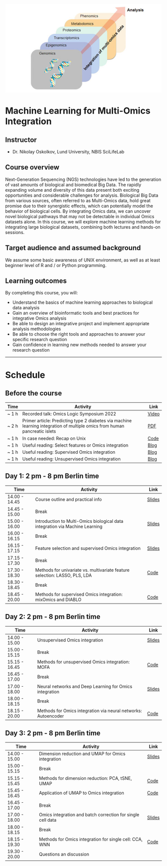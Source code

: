 ![](course_logo.jpg)

# Machine Learning for Multi-Omics Integration

## Instructor

- Dr. Nikolay Oskolkov, Lund University, NBIS SciLifeLab

## Course overview
Next-Generation Sequencing (NGS) technologies have led to the generation of vast amounts of biological and biomedical Big Data. The rapidly expanding volume and diversity of this data present both exciting opportunities and considerable challenges for analysis. Biological Big Data from various sources, often referred to as Multi-Omics data, hold great promise due to their synergistic effects, which can potentially model the behavior of biological cells. By integrating Omics data, we can uncover novel biological pathways that may not be detectable in individual Omics datasets alone. In this course, we will explore machine learning methods for integrating large biological datasets, combining both lectures and hands-on sessions.

## Target audience and assumed background
We assume some basic awareness of UNIX environment, as well as at least beginner level of R and / or Python programming.

## Learning outcomes
By completing this course, you will:

- Understand the basics of machine learning approaches to biological data analysis
- Gain an overview of bioinformatic tools and best practices for integrative Omics analysis
- Be able to design an integrative project and implement appropriate analysis methodologies
- Be able to choose the right tools and approaches to answer your specific research question
- Gain confidence in learning new methods needed to answer your research question

---

# Schedule

## Before the course

| Time   | Activity                                                          | Link                                                                                                                                                    |
|--------|-------------------------------------------------------------------|---------------------------------------------------------------------------------------------------------------------------------------------------------|
| ~ 1 h  | Recorded talk: Omics Logic Symposium 2022                                                                                 | [Video](https://www.youtube.com/watch?v=Jrz6t3fbOCw)                                            |
| ~ 2 h  | Primer article: Predicting type 2 diabetes via machine learning integration of multiple omics from human pancreatic islets| [PDF](articles/Multi_Omics_T2D_ScientificReports2024.pdf)                                       |
| ~ 1 h  | In case needed: Recap on Unix                                                                                             | [Code](command-line-basics.md)                                                                  |
| ~ 1 h  | Useful reading: Select features or Omics integration                                                                      | [Blog](https://towardsdatascience.com/select-features-for-omics-integration-511390b7e7fd)       |
| ~ 1 h  | Useful reading: Supervised Omics integration                                                                              | [Blog](https://towardsdatascience.com/supervised-omics-integration-2158e1a6d23f)                |
| ~ 1 h  | Useful reading: Unsupervised Omics integration                                                                            | [Blog](https://towardsdatascience.com/unsupervised-omics-integration-688bf8fa49bf)              |



## Day 1: 2 pm - 8 pm Berlin time

| Time           | Activity                                                                                   | Link                                                                           |
|----------------|--------------------------------------------------------------------------------------------|--------------------------------------------------------------------------------|
| 14.00 - 14.45  | Course outline and practical info                                                          | [Slides](slides/course-outline-and-practical-info.pdf)                         |
| 14.45 - 15.00  | Break                                                                                      |                                                                                |
| 15.00 - 16.00  | Introduction to Multi-Omics biological data integration via Machine Learning               | [Slides](slides/MachineLearningOmicsIntegration_Oskolkov.pdf)                  |
| 16.00 - 16.15  | Break                                                                                      |                                                                                |
| 16.15 - 17.15  | Feature selection and supervised Omics integration                                         | [Slides](slides/SupervisedOmicsIntegration_Oskolkov.pdf)                       |
| 17.15 - 17.30  | Break                                                                                      |                                                                                |
| 17.30 - 18.30  | Methods for univariate vs. multivariate feature selection: LASSO, PLS, LDA                 | [Code](practicals/OmicsIntegration_FeatureSelection.html)                      |
| 18.30 - 18.45  | Break                                                                                      |                                                                                |
| 18.45 - 20.00  | Methods for supervised Omics integration: mixOmics and DIABLO                              | [Code](practicals/supervised_omics_integr_CLL.html)                            |


## Day 2: 2 pm - 8 pm Berlin time

| Time           | Activity                                                                                   | Link                                                                           |
|----------------|--------------------------------------------------------------------------------------------|--------------------------------------------------------------------------------|
| 14.00 - 15.00  | Unsupervised Omics integration                                                             | [Slides](slides/UnsupervisedOmicsIntegration_Oskolkov.pdf)                     |
| 15.00 - 15.15  | Break                                                                                      |                                                                                |
| 15.15 - 16.45  | Methods for unsupervised Omics integration: MOFA                                           | [Code](practicals/UnsupervisedOMICsIntegration_MOFA2.html)                     |
| 16.45 - 17.00  | Break                                                                                      |                                                                                |
| 17.00 - 18.00  | Neural networks and Deep Learning for Omics integration                                    | [Slides](slides/DeepLearningOmicsIntegration_Oskolkov.pdf)                     |
| 18.00 - 18.15  | Break                                                                                      |                                                                                |
| 18.15 - 20.00  | Methods for Omics integration via neural networks: Autoencoder                             | [Code](practicals/DeepLearningDataIntegration.html)                            |


## Day 3: 2 pm - 8 pm Berlin time

| Time           | Activity                                                                                   | Link                                                                           |
|----------------|--------------------------------------------------------------------------------------------|--------------------------------------------------------------------------------|
| 14.00 - 15.00  | Dimension reduction and UMAP for Omics integration                                         | [Slides](slides/DimensionReduction_Oskolkov.pdf)                               |
| 15.00 - 15.15  | Break                                                                                      |                                                                                |
| 15.15 - 15.45  | Methods for dimension reduction: PCA, tSNE, UMAP                                           | [Code](practicals/OmicsIntegration_DimensionReduction.html)                    |
| 15.45 - 16.45  | Application of UMAP to Omics integration                                                   | [Code](practicals/UMAP_DataIntegration.html)                                   |
| 16.45 - 17.00  | Break                                                                                      |                                                                                |
| 17.00 - 18.00  | Omics integration and batch correction for single cell data                                | [Slides](slides/Single_Cell_Integration_Oskolkov.pdf)                     |
| 18.00 - 18.15  | Break                                                                                      |                                                                                |
| 18.15 - 19.30  | Methods for Omics integration for single cell: CCA, WNN                                    | [Code](practicals/SingleCell_OmicsIntegration.html)                            |
| 19.30 - 20.00  | Questions an discussion                                                                    |                                                                                |



